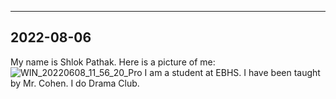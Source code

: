 ----
2022-08-06
----

My name is Shlok Pathak.
Here is a picture of me: ![WIN_20220608_11_56_20_Pro](https://user-images.githubusercontent.com/106985404/172662968-b8ba76f0-ed69-4de9-97da-b7f6607d1809.jpg)
I am a student at EBHS. I have been taught by Mr. Cohen. I do Drama Club.
